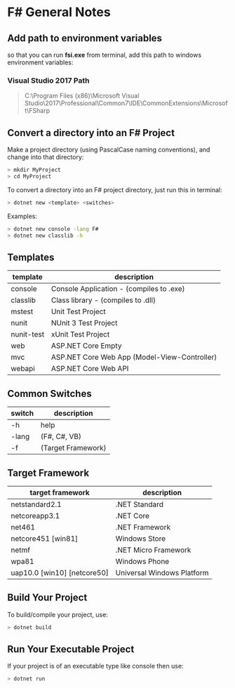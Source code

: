 # F# General Notes

## Add path to environment variables

so that you can run __fsi.exe__ from terminal, add this path to windows environment variables:

### Visual Studio 2017 Path

> C:\Program Files (x86)\Microsoft Visual Studio\2017\Professional\Common7\IDE\CommonExtensions\Microsoft\FSharp

## Convert a directory into an F# Project

Make a project directory (using PascalCase naming conventions), and change into that directory:

```sh
> mkdir MyProject
> cd MyProject
```

To convert a directory into an F# project directory, just run this in terminal:

```sh
> dotnet new <template> <switches>
```
Examples:

```sh
> dotnet new console -lang F#
> dotnet new classlib -h
```

## Templates

| template | description              |
|----------|--------------------------|
| console | Console Application - (compiles to .exe) |
| classlib | Class library - (compiles to .dll) |
| mstest | Unit Test Project |
| nunit | NUnit 3 Test Project |
| nunit-test | xUnit Test Project |
| web | ASP.NET Core Empty |
| mvc | ASP.NET Core Web App (Model-View-Controller) |
| webapi | ASP.NET Core Web API |

## Common Switches

| switch | description |
|--------|-------------|
| -h | help |
| -lang | (F#, C#, VB) |
| -f | (Target Framework) |

## Target Framework

| target framework | description |
|------------------|-------------|
| netstandard2.1 | .NET Standard |
| netcoreapp3.1 | .NET Core |
| net461 | .NET Framework |
| netcore451 [win81] | Windows Store |
| netmf | .NET Micro Framework |
| wpa81 | Windows Phone |
| uap10.0 [win10] [netcore50] | Universal Windows Platform |


## Build Your Project

To build/compile your project, use:

```sh
> dotnet build
```

## Run Your Executable Project

If your project is of an executable type like console then use:

```sh
> dotnet run
```

